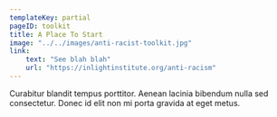 ```yaml
---
templateKey: partial
pageID: toolkit
title: A Place To Start
image: "../../images/anti-racist-toolkit.jpg"
link:
    text: "See blah blah"
    url: "https://inlightinstitute.org/anti-racism"
---
```


Curabitur blandit tempus porttitor. Aenean lacinia bibendum nulla sed consectetur. Donec id elit non mi porta gravida at eget metus.
